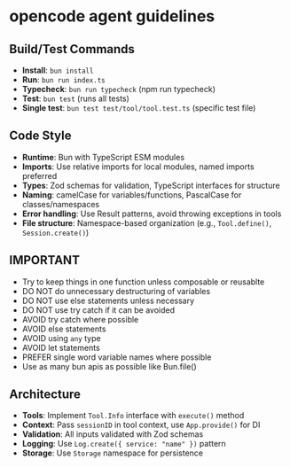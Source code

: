 # opencode agent guidelines

## Build/Test Commands

- **Install**: `bun install`
- **Run**: `bun run index.ts`
- **Typecheck**: `bun run typecheck` (npm run typecheck)
- **Test**: `bun test` (runs all tests)
- **Single test**: `bun test test/tool/tool.test.ts` (specific test file)

## Code Style

- **Runtime**: Bun with TypeScript ESM modules
- **Imports**: Use relative imports for local modules, named imports preferred
- **Types**: Zod schemas for validation, TypeScript interfaces for structure
- **Naming**: camelCase for variables/functions, PascalCase for classes/namespaces
- **Error handling**: Use Result patterns, avoid throwing exceptions in tools
- **File structure**: Namespace-based organization (e.g., `Tool.define()`, `Session.create()`)

## IMPORTANT

- Try to keep things in one function unless composable or reusablte
- DO NOT do unnecessary destructuring of variables
- DO NOT use else statements unless necessary
- DO NOT use try catch if it can be avoided
- AVOID try catch where possible
- AVOID else statements
- AVOID using `any` type
- AVOID let statements
- PREFER single word variable names where possible
- Use as many bun apis as possible like Bun.file()

## Architecture

- **Tools**: Implement `Tool.Info` interface with `execute()` method
- **Context**: Pass `sessionID` in tool context, use `App.provide()` for DI
- **Validation**: All inputs validated with Zod schemas
- **Logging**: Use `Log.create({ service: "name" })` pattern
- **Storage**: Use `Storage` namespace for persistence
